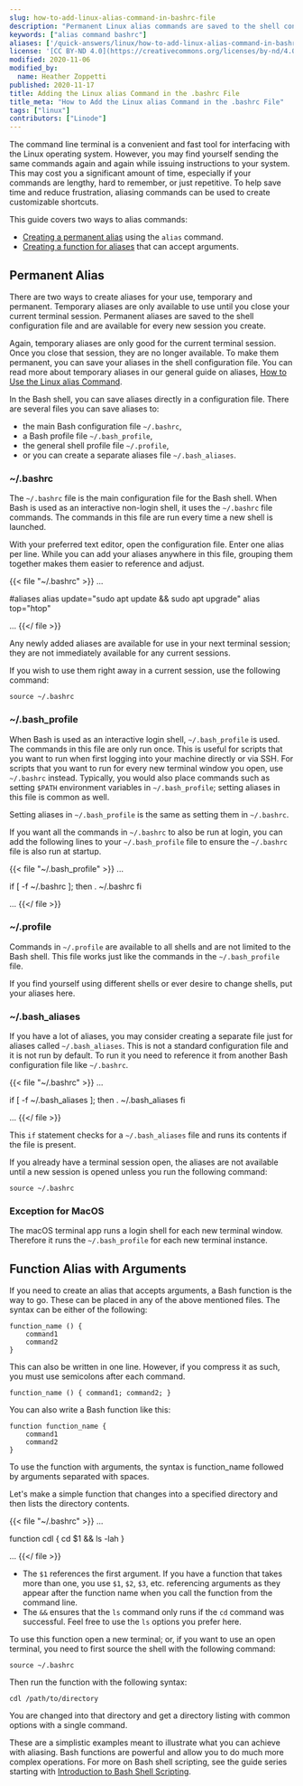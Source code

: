 ```yaml
---
slug: how-to-add-linux-alias-command-in-bashrc-file
description: "Permanent Linux alias commands are saved to the shell configuration file for every new session you create. Here''s how that process works."
keywords: ["alias command bashrc"]
aliases: ['/quick-answers/linux/how-to-add-linux-alias-command-in-bashrc-file/']
license: '[CC BY-ND 4.0](https://creativecommons.org/licenses/by-nd/4.0)'
modified: 2020-11-06
modified_by:
  name: Heather Zoppetti
published: 2020-11-17
title: Adding the Linux alias Command in the .bashrc File
title_meta: "How to Add the Linux alias Command in the .bashrc File"
tags: ["linux"]
contributors: ["Linode"]
---
```


The command line terminal is a convenient and fast tool for interfacing with the Linux operating system. However, you may find yourself sending the same commands again and again while issuing instructions to your system. This may cost you a significant amount of time, especially if your commands are lengthy, hard to remember, or just repetitive. To help save time and reduce frustration, aliasing commands can be used to create customizable shortcuts.

This guide covers two ways to alias commands:

*   [Creating a permanent alias](#permanent-alias) using the `alias` command.
*   [Creating a function for aliases](#function-alias-with-arguments) that can accept arguments.

## Permanent Alias

There are two ways to create aliases for your use, temporary and permanent. Temporary aliases are only available to use until you close your current terminal session. Permanent aliases are saved to the shell configuration file and are available for every new session you create.

Again, temporary aliases are only good for the current terminal session. Once you close that session, they are no longer available. To make them permanent, you can save your aliases in the shell configuration file. You can read more about temporary aliases in our general guide on aliases, [How to Use the Linux alias Command](/docs/guides/how-to-use-the-linux-alias-command/).

In the Bash shell, you can save aliases directly in a configuration file. There are several files you can save aliases to:

*   the main Bash configuration file `~/.bashrc`,
*   a Bash profile file `~/.bash_profile`,
*   the general shell profile file `~/.profile`,
*   or you can create a separate aliases file `~/.bash_aliases`.

### ~/.bashrc

The `~/.bashrc` file is the main configuration file for the Bash shell. When Bash is used as an interactive non-login shell, it uses the `~/.bashrc` file commands. The commands in this file are run every time a new shell is launched.

With your preferred text editor, open the configuration file. Enter one alias per line. While you can add your aliases anywhere in this file, grouping them together makes them easier to reference and adjust.

{{< file "~/.bashrc" >}}
...

#aliases
alias update="sudo apt update && sudo apt upgrade"
alias top="htop"

...
{{</ file >}}

Any newly added aliases are available for use in your next terminal session; they are not immediately available for any current sessions.

If you wish to use them right away in a current session, use the following command:

    source ~/.bashrc

### ~/.bash_profile

When Bash is used as an interactive login shell, `~/.bash_profile` is used. The commands in this file are only run once. This is useful for scripts that you want to run when first logging into your machine directly or via SSH. For scripts that you want to run for every new terminal window you open, use `~/.bashrc` instead. Typically, you would also place commands such as setting `$PATH` environment variables in `~/.bash_profile`; setting aliases in this file is common as well.

Setting aliases in `~/.bash_profile` is the same as setting them in `~/.bashrc`.

If you want all the commands in `~/.bashrc` to also be run at login, you can add the following lines to your `~/.bash_profile` file to ensure the `~/.bashrc` file is also run at startup.

{{< file "~/.bash_profile" >}}
...

if [ -f ~/.bashrc ]; then
    . ~/.bashrc
fi

...
{{</ file >}}

### ~/.profile

Commands in `~/.profile` are available to all shells and are not limited to the Bash shell. This file works just like the commands in the `~/.bash_profile` file.

If you find yourself using different shells or ever desire to change shells, put your aliases here.

### ~/.bash_aliases

If you have a lot of aliases, you may consider creating a separate file just for aliases called `~/.bash_aliases`. This is not a standard configuration file and it is not run by default. To run it you need to reference it from another Bash configuration file like `~/.bashrc`.

{{< file "~/.bashrc" >}}
...

if [ -f ~/.bash_aliases ]; then
    . ~/.bash_aliases
fi

...
{{</ file >}}

This `if` statement checks for a `~/.bash_aliases` file and runs its contents if the file is present.

If you already have a terminal session open, the aliases are not available until a new session is opened unless you run the following command:

    source ~/.bashrc

### Exception for MacOS

The macOS terminal app runs a login shell for each new terminal window. Therefore it runs the `~/.bash_profile` for each new terminal instance.

## Function Alias with Arguments

If you need to create an alias that accepts arguments, a Bash function is the way to go. These can be placed in any of the above mentioned files. The syntax can be either of the following:

    function_name () {
        command1
        command2
    }

This can also be written in one line. However, if you compress it as such, you must use semicolons after each command.

    function_name () { command1; command2; }

You can also write a Bash function like this:

    function function_name {
        command1
        command2
    }

To use the function with arguments, the syntax is function_name followed by arguments separated with spaces.

Let's make a simple function that changes into a specified directory and then lists the directory contents.

{{< file "~/.bashrc" >}}
...

function cdl {
    cd $1 && ls -lah
}

...
{{</ file >}}

  - The `$1` references the first argument. If you have a function that takes more than one, you use `$1`, `$2`, `$3`, etc. referencing arguments as they appear after the function name when you call the function from the command line.
  - The `&&` ensures that the `ls` command only runs if the `cd` command was successful. Feel free to use the `ls` options you prefer here.

To use this function open a new terminal; or, if you want to use an open terminal, you need to first source the shell with the following command:

    source ~/.bashrc

Then run the function with the following syntax:

    cdl /path/to/directory

You are changed into that directory and get a directory listing with common options with a single command.

These are a simplistic examples meant to illustrate what you can achieve with aliasing. Bash functions are powerful and allow you to do much more complex operations. For more on Bash shell scripting, see the guide series starting with [Introduction to Bash Shell Scripting](/docs/guides/intro-bash-shell-scripting/).
